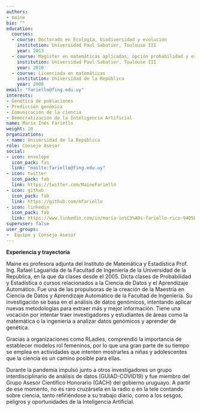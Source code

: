 ```yaml
---
authors:
- maine
bio: ""
education:
  courses:
  - course: Doctorado en Ecología, biodiversidad y evolución
    institution: Universidad Paul Sabatier, Toulouse III
    year: 2013
  - course: Magister en matemáticas aplicadas, opción probabilidad y estadística
    institution: Universidad Paul Sabatier, Toulouse III
    year: 2010
  - course: Licenciada en matemáticas
    institution: Universidad de la República
    year: 2008
email: "fariello@fing.edu.uy"
interests:
- Genética de poblaciones
- Predicción genómica
- Comunicación de la ciencia 
- Democratización de la Inteligencia Artificial
name: María Inés Fariello
weight: 10
organizations:
- name: Universidad de la República
role: Consejo Asesor
social:
- icon: envelope
  icon_pack: fas
  link: "mailto:fariello@fing.edu.uy"
- icon: twitter
  icon_pack: fab
  link: https://twitter.com/MaineFariello
- icon: github
  icon_pack: fab
  link: https://github.com/mfariello
- icon: linkedin
  icon_pack: fab
  link: https://www.linkedin.com/in/maria-in%C3%A9s-fariello-rico-94050943/
superuser: false
user_groups:
-  Equipo y Consejo Asesor
---
```


**Experiencia y trayectoria**

Maine es profesora adjunta del Instituto de Matemática y Estadística Prof. Ing. Rafael Laguarida de la Facultad de Ingeniería de la Universidad de la República, en la que da clases desde el 2005. Dicta clases de Probabilidad y Estadística o cursos relacionados a la Ciencia de Datos y el Aprendizaje Automático. Fue una de las propulsoras de la creación de la Maestría en Ciencia de Datos y Aprendizaje Automático de la Facultad de Ingeniería. Su investigación se basa en el análisis de datos genómicos, intentando aplicar nuevas metodologías para extraer más y mejor información. Tiene una vocación por intentar traer investigadores y estudiantes de áreas como la matemática o la ingeniería a analizar datos genómicos y aprender de genética.

Gracias a organizaciones como RLadies, comprendió la importancia de establecer modelos rol femeninos, por lo que una gran parte de su tiempo se emplea en actividades que intenten mostrarles a niñas y adolescentes que la ciencia es un camino posible para ellas. 

Durante la pandemia impulsó junto a otros investigadores un grupo interdisciplinario de análisis de datos (GUIAD-COVID19) y fue miembro del Grupo Asesor Científico Honorario (GACH) del gobierno uruguayo. A partir de ese momento, no es raro cruzársela en la radio o en la tele contando sobre ciencia, tanto refiriéndose a su trabajo diario, como a los sesgos, peligros y oportunidades de la Inteligencia Artificial.
